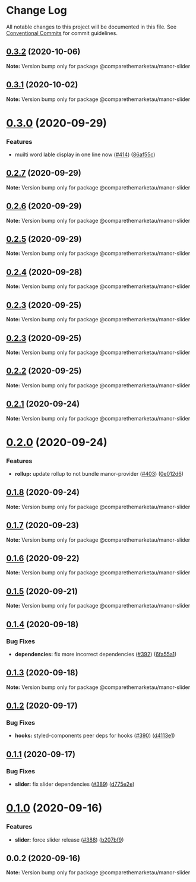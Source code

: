 # Change Log

All notable changes to this project will be documented in this file.
See [Conventional Commits](https://conventionalcommits.org) for commit guidelines.

## [0.3.2](https://github.com/comparethemarketau/manor-react/compare/@comparethemarketau/manor-slider@0.3.1...@comparethemarketau/manor-slider@0.3.2) (2020-10-06)

**Note:** Version bump only for package @comparethemarketau/manor-slider





## [0.3.1](https://github.com/comparethemarketau/manor-react/compare/@comparethemarketau/manor-slider@0.3.0...@comparethemarketau/manor-slider@0.3.1) (2020-10-02)

**Note:** Version bump only for package @comparethemarketau/manor-slider





# [0.3.0](https://github.com/comparethemarketau/manor-react/compare/@comparethemarketau/manor-slider@0.2.7...@comparethemarketau/manor-slider@0.3.0) (2020-09-29)


### Features

* muilti word lable display in one line now ([#414](https://github.com/comparethemarketau/manor-react/issues/414)) ([86af55c](https://github.com/comparethemarketau/manor-react/commit/86af55ce3b5526b0f4e9f30f8d8881ab76be5a69))





## [0.2.7](https://github.com/comparethemarketau/manor-react/compare/@comparethemarketau/manor-slider@0.2.6...@comparethemarketau/manor-slider@0.2.7) (2020-09-29)

**Note:** Version bump only for package @comparethemarketau/manor-slider





## [0.2.6](https://github.com/comparethemarketau/manor-react/compare/@comparethemarketau/manor-slider@0.2.5...@comparethemarketau/manor-slider@0.2.6) (2020-09-29)

**Note:** Version bump only for package @comparethemarketau/manor-slider





## [0.2.5](https://github.com/comparethemarketau/manor-react/compare/@comparethemarketau/manor-slider@0.2.4...@comparethemarketau/manor-slider@0.2.5) (2020-09-29)

**Note:** Version bump only for package @comparethemarketau/manor-slider





## [0.2.4](https://github.com/comparethemarketau/manor-react/compare/@comparethemarketau/manor-slider@0.2.3...@comparethemarketau/manor-slider@0.2.4) (2020-09-28)

**Note:** Version bump only for package @comparethemarketau/manor-slider





## [0.2.3](https://github.com/comparethemarketau/manor-react/compare/@comparethemarketau/manor-slider@0.2.2...@comparethemarketau/manor-slider@0.2.3) (2020-09-25)

**Note:** Version bump only for package @comparethemarketau/manor-slider





## [0.2.3](https://github.com/comparethemarketau/manor-react/compare/@comparethemarketau/manor-slider@0.2.2...@comparethemarketau/manor-slider@0.2.3) (2020-09-25)

**Note:** Version bump only for package @comparethemarketau/manor-slider





## [0.2.2](https://github.com/comparethemarketau/manor-react/compare/@comparethemarketau/manor-slider@0.2.1...@comparethemarketau/manor-slider@0.2.2) (2020-09-25)

**Note:** Version bump only for package @comparethemarketau/manor-slider





## [0.2.1](https://github.com/comparethemarketau/manor-react/compare/@comparethemarketau/manor-slider@0.2.0...@comparethemarketau/manor-slider@0.2.1) (2020-09-24)

**Note:** Version bump only for package @comparethemarketau/manor-slider





# [0.2.0](https://github.com/comparethemarketau/manor-react/compare/@comparethemarketau/manor-slider@0.1.8...@comparethemarketau/manor-slider@0.2.0) (2020-09-24)


### Features

* **rollup:** update rollup to not bundle manor-provider ([#403](https://github.com/comparethemarketau/manor-react/issues/403)) ([0e012d6](https://github.com/comparethemarketau/manor-react/commit/0e012d6fbadcf0ec99857c22e148cacd6265b60a))





## [0.1.8](https://github.com/comparethemarketau/manor-react/compare/@comparethemarketau/manor-slider@0.1.7...@comparethemarketau/manor-slider@0.1.8) (2020-09-24)

**Note:** Version bump only for package @comparethemarketau/manor-slider





## [0.1.7](https://github.com/comparethemarketau/manor-react/compare/@comparethemarketau/manor-slider@0.1.6...@comparethemarketau/manor-slider@0.1.7) (2020-09-23)

**Note:** Version bump only for package @comparethemarketau/manor-slider





## [0.1.6](https://github.com/comparethemarketau/manor-react/compare/@comparethemarketau/manor-slider@0.1.5...@comparethemarketau/manor-slider@0.1.6) (2020-09-22)

**Note:** Version bump only for package @comparethemarketau/manor-slider





## [0.1.5](https://github.com/comparethemarketau/manor-react/compare/@comparethemarketau/manor-slider@0.1.4...@comparethemarketau/manor-slider@0.1.5) (2020-09-21)

**Note:** Version bump only for package @comparethemarketau/manor-slider





## [0.1.4](https://github.com/comparethemarketau/manor-react/compare/@comparethemarketau/manor-slider@0.1.3...@comparethemarketau/manor-slider@0.1.4) (2020-09-18)


### Bug Fixes

* **dependencies:** fix more incorrect dependencies ([#392](https://github.com/comparethemarketau/manor-react/issues/392)) ([6fa55a1](https://github.com/comparethemarketau/manor-react/commit/6fa55a11ba89125ccfe61385d9776e4185bff6f3))





## [0.1.3](https://github.com/comparethemarketau/manor-react/compare/@comparethemarketau/manor-slider@0.1.2...@comparethemarketau/manor-slider@0.1.3) (2020-09-18)

**Note:** Version bump only for package @comparethemarketau/manor-slider





## [0.1.2](https://github.com/comparethemarketau/manor-react/compare/@comparethemarketau/manor-slider@0.1.1...@comparethemarketau/manor-slider@0.1.2) (2020-09-17)


### Bug Fixes

* **hooks:** styled-components peer deps for hooks ([#390](https://github.com/comparethemarketau/manor-react/issues/390)) ([d4113e1](https://github.com/comparethemarketau/manor-react/commit/d4113e10fbd401eac565d38b09169f85ffd1f985))





## [0.1.1](https://github.com/comparethemarketau/manor-react/compare/@comparethemarketau/manor-slider@0.1.0...@comparethemarketau/manor-slider@0.1.1) (2020-09-17)


### Bug Fixes

* **slider:** fix slider dependencies ([#389](https://github.com/comparethemarketau/manor-react/issues/389)) ([d775e2e](https://github.com/comparethemarketau/manor-react/commit/d775e2efe826a4b234f0dd8462c4090efed7b048))





# [0.1.0](https://github.com/comparethemarketau/manor-react/compare/@comparethemarketau/manor-slider@0.0.2...@comparethemarketau/manor-slider@0.1.0) (2020-09-16)


### Features

* **slider:** force slider release ([#388](https://github.com/comparethemarketau/manor-react/issues/388)) ([b207bf9](https://github.com/comparethemarketau/manor-react/commit/b207bf95ac71e2c022710f6473a523b58aa73152))





## 0.0.2 (2020-09-16)

**Note:** Version bump only for package @comparethemarketau/manor-slider

